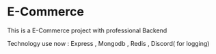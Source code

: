 # E-Commerce
This is a E-Commerce project with professional Backend 

Technology use now : Express , Mongodb , Redis , Discord( for logging)
